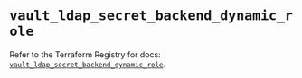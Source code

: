 # `vault_ldap_secret_backend_dynamic_role`

Refer to the Terraform Registry for docs: [`vault_ldap_secret_backend_dynamic_role`](https://registry.terraform.io/providers/hashicorp/vault/3.25.0/docs/resources/ldap_secret_backend_dynamic_role).
